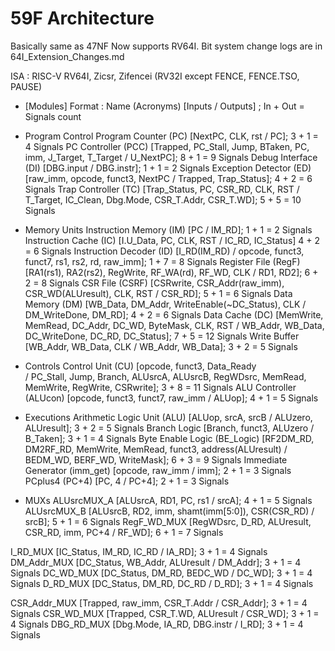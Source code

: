 # 59F Architecture
Basically same as 47NF
Now supports RV64I. Bit system change logs are in 64I_Extension_Changes.md 

ISA : RISC-V RV64I, Zicsr, Zifencei
(RV32I except FENCE, FENCE.TSO, PAUSE)

- [Modules]
Format : Name 			(Acronyms)	[Inputs / Outputs] ; 												In + Out = Signals count

- Program Control
Program Counter 		(PC)		[NextPC, CLK, rst / PC];											3 + 1 = 4 Signals
PC Controller			(PCC)	 	[Trapped, PC_Stall, Jump, BTaken, PC, imm, J_Target, T_Target 
									/ U_NextPC];														8 + 1 = 9 Signals
Debug Interface		    (DI)		[DBG.input / DBG.instr];											    1 + 1 = 2 Signals
Exception Detector	    (ED)		[raw_imm, opcode, funct3, NextPC / Trapped, Trap_Status];			    4 + 2 = 6 Signals
Trap Controller		    (TC)		[Trap_Status, PC, CSR_RD, CLK, RST
									/ T_Target, IC_Clean, Dbg.Mode, CSR_T.Addr, CSR_T.WD];				5 + 5 = 10 Signals

- Memory Units
Instruction Memory		(IM)		[PC / IM_RD];														1 + 1 = 2 Signals
Instruction Cache		(IC)		[I.U_Data, PC, CLK, RST / IC_RD, IC_Status]							4 + 2 = 6 Signals
Instruction Decoder		(ID)		[I_RD(IM_RD) / opcode, funct3, funct7, rs1, rs2, rd, raw_imm];		1 + 7 = 8 Signals
Register File			(RegF)		[RA1(rs1), RA2(rs2), RegWrite, RF_WA(rd), RF_WD, CLK / RD1, RD2];	6 + 2 = 8 Signals
CSR File				(CSRF)		[CSRwrite, CSR_Addr(raw_imm), CSR_WD(ALUresult), CLK, RST 
									/ CSR_RD];															5 + 1 = 6 Signals
Data Memory			    (DM)		[WB_Data, DM_Addr, WriteEnable(~DC_Status), CLK 
									/ DM_WriteDone, DM_RD];												4 + 2 = 6 Signals
Data Cache			    (DC)		[MemWrite, MemRead, DC_Addr, DC_WD, ByteMask, CLK, RST
									/ WB_Addr, WB_Data, DC_WriteDone, DC_RD, DC_Status];				7 + 5 = 12 Signals
Write Buffer						[WB_Addr, WB_Data, CLK / WB_Addr, WB_Data];							3 + 2 = 5 Signals

- Controls
Control Unit			(CU)		[opcode, funct3, Data_Ready  
									/ PC_Stall, Jump, Branch, ALUsrcA, ALUsrcB,
									RegWDsrc, MemRead, MemWrite, RegWrite, CSRwrite];					3 + 8 = 11 Signals
ALU Controller			(ALUcon)	[opcode, funct3, funct7, raw_imm / ALUop];							4 + 1 = 5 Signals

- Executions
Arithmetic Logic Unit	(ALU)		[ALUop, srcA, srcB / ALUzero, ALUresult];							3 + 2 = 5 Signals
Branch Logic						[Branch, funct3, ALUzero / B_Taken];								3 + 1 = 4 Signals
Byte Enable Logic		(BE_Logic)	[RF2DM_RD, DM2RF_RD, MemWrite, MemRead, funct3, address(ALUresult)
									/ BEDM_WD, BERF_WD, WriteMask];										6 + 3 = 9 Signals
Immediate Generator		(imm_get)	[opcode, raw_imm / imm];											2 + 1 = 3 Signals
PCplus4					(PC+4)		[PC, 4 / PC+4];														2 + 1 = 3 Signals

- MUXs
ALUsrcMUX_A					[ALUsrcA, RD1, PC, rs1 / srcA];											4 + 1 = 5 Signals
ALUsrcMUX_B					[ALUsrcB, RD2, imm, shamt(imm[5:0]), CSR(CSR_RD) / srcB];				5 + 1 = 6 Signals
RegF_WD_MUX					[RegWDsrc, D_RD, ALUresult, CSR_RD, imm, PC+4 / RF_WD];					6 + 1 = 7 Signals

I_RD_MUX					[IC_Status, IM_RD, IC_RD / IA_RD];										3 + 1 = 4 Signals
DM_Addr_MUX					[DC_Status, WB_Addr, ALUresult / DM_Addr];								3 + 1 = 4 Signals
DC_WD_MUX					[DC_Status, DM_RD, BEDC_WD / DC_WD];									3 + 1 = 4 Signals
D_RD_MUX					[DC_Status, DM_RD, DC_RD / D_RD];										3 + 1 = 4 Signals

CSR_Addr_MUX				[Trapped, raw_imm, CSR_T.Addr / CSR_Addr];								3 + 1 = 4 Signals
CSR_WD_MUX				    [Trapped, CSR_T.WD, ALUresult / CSR_WD];							    3 + 1 = 4 Signals
DBG_RD_MUX				    [Dbg.Mode, IA_RD, DBG.instr / I_RD];						            3 + 1 = 4 Signals
